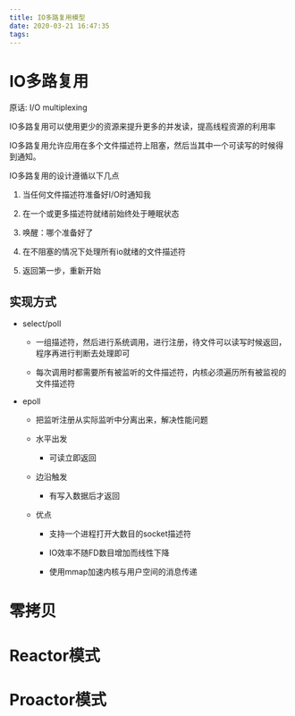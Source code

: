 ```yaml
---
title: IO多路复用模型
date: 2020-03-21 16:47:35
tags:
---
```


# IO多路复用

原话: I/O multiplexing

IO多路复用可以使用更少的资源来提升更多的并发读，提高线程资源的利用率

IO多路复用允许应用在多个文件描述符上阻塞，然后当其中一个可读写的时候得到通知。

IO多路复用的设计遵循以下几点

1. 当任何文件描述符准备好I/O时通知我

2. 在一个或更多描述符就绪前始终处于睡眠状态

3. 唤醒：哪个准备好了

4. 在不阻塞的情况下处理所有io就绪的文件描述符

5. 返回第一步，重新开始

## 实现方式

- select/poll
  
  - 一组描述符，然后进行系统调用，进行注册，待文件可以读写时候返回，程序再进行判断去处理即可
  
  - 每次调用时都需要所有被监听的文件描述符，内核必须遍历所有被监视的文件描述符

- epoll
  
  - 把监听注册从实际监听中分离出来，解决性能问题
  
  - 水平出发
    
    - 可读立即返回
  
  - 边沿触发
    
    - 有写入数据后才返回
  
  - 优点
    
    - 支持一个进程打开大数目的socket描述符
    
    - IO效率不随FD数目增加而线性下降
    
    - 使用mmap加速内核与用户空间的消息传递

# 零拷贝

# Reactor模式

# Proactor模式
